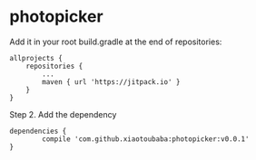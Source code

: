 # photopicker
Add it in your root build.gradle at the end of repositories:

	allprojects {
		repositories {
			...
			maven { url 'https://jitpack.io' }
		}
	}
  
  
Step 2. Add the dependency

	dependencies {
	        compile 'com.github.xiaotoubaba:photopicker:v0.0.1'
	}
